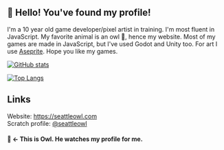 ## 👋 Hello! You've found my profile!

I'm a 10 year old game developer/pixel artist in training. I'm most fluent in  JavaScript. My favorite animal is an owl 🦉, hence my website. Most of my games are made in JavaScript, but I've used Godot and Unity too. For art I use [Aseprite](https://aseprite.org). Hope you like my games.

[![GitHub stats](https://github-readme-stats.vercel.app/api?username=seattleowl&theme=shades-of-purple&hide_border=true&show_icons=true&include_all_commits=true)](https://github.com/anuraghazra/github-readme-stats)

[![Top Langs](https://github-readme-stats.vercel.app/api/top-langs/?username=seattleowl&theme=shades-of-purple&hide_border=true&include_all_commits=true)](https://github.com/anuraghazra/github-readme-stats)

## Links
Website: https://seattleowl.com<br>
Scratch profile: [@seattleowl](https://scratch.mit.edu/users/seattleowl)

#### 🦉 <- This is Owl. He watches my profile for me.
